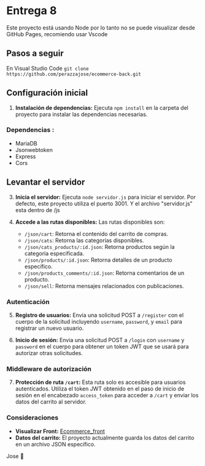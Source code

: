 #                            Entrega 8

Este proyecto está usando Node por lo tanto no se puede visualizar desde GitHub Pages, recomiendo usar Vscode




## Pasos a seguir
En Visual Studio Code `git clone https://github.com/perazzajose/ecommerce-back.git`

## Configuración inicial

1. **Instalación de dependencias:** Ejecuta `npm install` en la carpeta del proyecto para instalar las dependencias necesarias.

### Dependencias : 
- MariaDB
- Jsonwebtoken
- Express
- Cors

## Levantar el servidor

3. **Inicia el servidor:** Ejecuta `node servidor.js` para iniciar el servidor. Por defecto, este proyecto utiliza el puerto 3001. Y el archivo "servidor.js" esta dentro de /js

4. **Accede a las rutas disponibles:** Las rutas disponibles son:
   - `/json/cart`: Retorna el contenido del carrito de compras.
   - `/json/cats`: Retorna las categorías disponibles.
   - `/json/cats_products/:id.json`: Retorna productos según la categoría especificada.
   - `/json/products/:id.json`: Retorna detalles de un producto específico.
   - `/json/products_comments/:id.json`: Retorna comentarios de un producto.
   - `/json/sell`: Retorna mensajes relacionados con publicaciones.

### Autenticación

5. **Registro de usuarios:** Envia una solicitud POST a `/register` con el cuerpo de la solicitud incluyendo `username`, `password`, y `email` para registrar un nuevo usuario.

6. **Inicio de sesión:** Envia una solicitud POST a `/login` con `username` y `password` en el cuerpo para obtener un token JWT que se usará para autorizar otras solicitudes.

### Middleware de autorización

7. **Protección de ruta `/cart`:** Esta ruta solo es accesible para usuarios autenticados. Utiliza el token JWT obtenido en el paso de inicio de sesión en el encabezado `access_token` para acceder a `/cart` y enviar los datos del carrito al servidor.

### Consideraciones

- **Visualizar Front:** [Ecommerce_front](https://perazzajose.github.io/ecommerce-front/login.html)
- **Datos del carrito:** El proyecto actualmente guarda los datos del carrito en un archivo JSON específico. 



Jose 🦉
